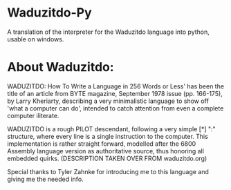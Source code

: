 # Waduzitdo-Py
A translation of the interpreter for the Waduzitdo language into python, usable on windows.

# About Waduzitdo:
WADUZITDO: How To Write a Language in 256 Words or Less' has been the title of an article from BYTE magazine, September 1978 issue (pp. 166-175), by Larry Kheriarty, describing a very minimalistic language to show off 'what a computer can do', intended to catch attention from even a complete computer iliterate.

WADUZITDO is a rough PILOT descendant, following a very simple [<Modifier>*] <Operation> ":" <Data> structure, where every line is a single instruction to the computer.
This implementation is rather straight forward, modelled after the 6800 Assembly language version as authoritative source, thus honoring all embedded quirks.
(DESCRIPTION TAKEN OVER FROM waduzitdo.org)

Special thanks to Tyler Zahnke for introducing me to this language and giving me the needed info.
